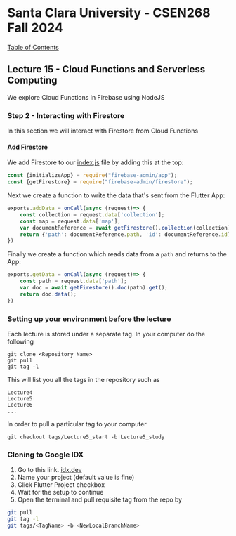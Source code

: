 # Santa Clara University - CSEN268 Fall 2024

[Table of Contents](/toc.md)


## Lecture 15 - Cloud Functions and Serverless Computing
We explore Cloud Functions in Firebase using NodeJS

### Step 2 - Interacting with Firestore
In this section we will interact with Firestore from Cloud Functions

#### Add Firestore
We add Firestore to our [index.js](/functions/index.js) file by adding this at the top:
```js
const {initializeApp} = require("firebase-admin/app");
const {getFirestore} = require("firebase-admin/firestore");
```
Next we create a function to write the data that's sent from the Flutter App:
```js
exports.addData = onCall(async (request)=> {
    const collection = request.data['collection'];
    const map = request.data['map'];
    var documentReference = await getFirestore().collection(collection).add(map);
    return {'path': documentReference.path, 'id': documentReference.id};
})
```

Finally we create a function which reads data from a `path` and returns to the App:
```js
exports.getData = onCall(async (request)=> {
    const path = request.data['path'];
    var doc = await getFirestore().doc(path).get();
    return doc.data();
})
```


### Setting up your environment before the lecture

Each lecture is stored under a separate tag. In your computer do the following

    git clone <Repository Name>
    git pull
    git tag -l

This will list you all the tags in the repository such as

    Lecture4
    Lecture5
    Lecture6
    ...

In order to pull a particular tag to your computer

    git checkout tags/Lecture5_start -b Lecture5_study

### Cloning to Google IDX

1. Go to this link. [idx.dev](https://idx.google.com/import?url=https://github.com/mehmetartun/CSEN268-F24)
2. Name your project (default value is fine)
3. Click Flutter Project checkbox
4. Wait for the setup to continue
5. Open the terminal and pull requisite tag from the repo by
```zsh
git pull
git tag -l
git tags/<TagName> -b <NewLocalBranchName>
```




